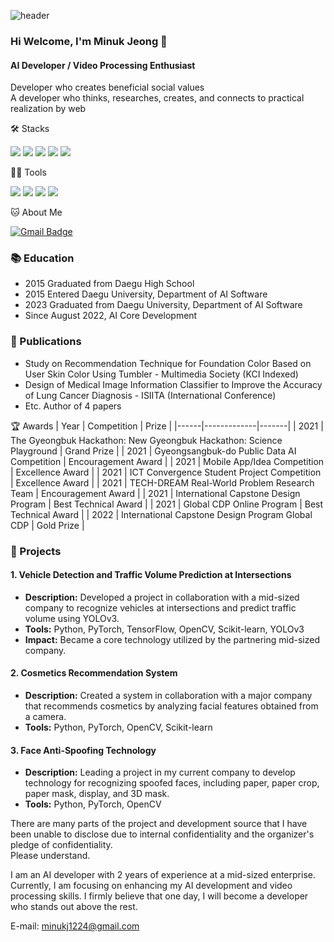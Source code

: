 ![header](https://capsule-render.vercel.app/api?type=wave&color=gradient&height=320&section=header&text=Minuk%20Jeong&fontSize=80)

### Hi Welcome, I'm Minuk Jeong 👋

#### AI Developer / Video Processing Enthusiast
Developer who creates beneficial social values   
A developer who thinks, researches, creates, and connects to practical realization by web

🛠️ Stacks

<img src="https://img.shields.io/badge/Python-3766AB?style=flat-square&logo=Python&logoColor=white"/> <img src="https://img.shields.io/badge/PyTorch-EE4C2C?style=flat-square&logo=PyTorch&logoColor=white"/> <img src="https://img.shields.io/badge/TensorFlow-FF6F00?style=flat-square&logo=TensorFlow&logoColor=white"/> <img src="https://img.shields.io/badge/C-A8B9CC?style=flat-square&logo=C&logoColor=white"/> <img src="https://img.shields.io/badge/Flutter-02569B?style=flat-square&logo=Flutter&logoColor=white"/>

💪🏼 Tools 

<img src="https://img.shields.io/badge/Visual Studio Code-007ACC?style=flat-square&logo=Visual Studio Code&logoColor=white"/> <img src="https://img.shields.io/badge/GitHub-181717?style=flat-square&logo=GitHub&logoColor=white"/> <img src="https://img.shields.io/badge/Anaconda-44A833?style=flat-square&logo=Anaconda&logoColor=white"/> <img src="https://img.shields.io/badge/Docker-2496ED?style=flat-square&logo=Docker&logoColor=white"/> 

🐱 About Me

[![Gmail Badge](https://img.shields.io/badge/Gmail-d14836?style=flat-square&logo=Gmail&logoColor=white&link=mailto:minukj1224@gmail.com)](mailto:minukj1224@gmail.com)

### 📚 Education
- 2015 Graduated from Daegu High School
- 2015 Entered Daegu University, Department of AI Software
- 2023 Graduated from Daegu University, Department of AI Software
- Since August 2022, AI Core Development

### 📄 Publications
- Study on Recommendation Technique for Foundation Color Based on User Skin Color Using Tumbler - Multimedia Society (KCI Indexed)
- Design of Medical Image Information Classifier to Improve the Accuracy of Lung Cancer Diagnosis - ISIITA (International Conference)
- Etc. Author of 4 papers

🏆 Awards
| Year | Competition | Prize |
|------|-------------|-------|
| 2021 | The Gyeongbuk Hackathon: New Gyeongbuk Hackathon: Science Playground | Grand Prize |
| 2021 | Gyeongsangbuk-do Public Data AI Competition | Encouragement Award |
| 2021 | Mobile App/Idea Competition | Excellence Award |
| 2021 | ICT Convergence Student Project Competition | Excellence Award |
| 2021 | TECH-DREAM Real-World Problem Research Team | Encouragement Award |
| 2021 | International Capstone Design Program | Best Technical Award |
| 2021 | Global CDP Online Program | Best Technical Award |
| 2022 | International Capstone Design Program Global CDP | Gold Prize |

### 💼 Projects

#### 1. Vehicle Detection and Traffic Volume Prediction at Intersections
- **Description:** Developed a project in collaboration with a mid-sized company to recognize vehicles at intersections and predict traffic volume using YOLOv3.
- **Tools:** Python, PyTorch, TensorFlow, OpenCV, Scikit-learn, YOLOv3
- **Impact:** Became a core technology utilized by the partnering mid-sized company.

#### 2. Cosmetics Recommendation System
- **Description:** Created a system in collaboration with a major company that recommends cosmetics by analyzing facial features obtained from a camera.
- **Tools:** Python, PyTorch, OpenCV, Scikit-learn

#### 3. Face Anti-Spoofing Technology
- **Description:** Leading a project in my current company to develop technology for recognizing spoofed faces, including paper, paper crop, paper mask, display, and 3D mask.
- **Tools:** Python, PyTorch, OpenCV

There are many parts of the project and development source that I have been unable to disclose due to internal confidentiality and the organizer's pledge of confidentiality.  
Please understand.

I am an AI developer with 2 years of experience at a mid-sized enterprise. Currently, I am focusing on enhancing my AI development and video processing skills. I firmly believe that one day, I will become a developer who stands out above the rest.

E-mail: minukj1224@gmail.com
